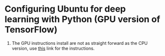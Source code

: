 # Configuring Ubuntu for deep learning with Python (GPU version of TensorFlow)
<!-- 1. Click [here](http://releases.ubuntu.com/16.04/ubuntu-16.04.4-desktop-amd64.iso) to install the .iso for Ubuntu 16.04
2. Install Ubuntu 16.04 via virtual machine, or onto a local hard drive
3. Turn off X server / X window system two methods, picked one
	1. First method (easier method)
		1. Turn off machine
		2. Unplug your monitor
		3. Reboot
		4. SSH into your machine from a separate system
		5. Perform the install instructions
	2. Second method
		1. Close all running applications
		2. Press ctrl + alt + F2
		3. Login with your username and password
		4. Stop X server by executing sudo service lightdm stop
		5. Perform the install instructions
4. Install Ubuntu system dependencies
	1. Open up terminal
	2. Run the following [setup.sh](setup.sh) with the following command chmod +x /path/to/setup.sh
	3. After running the command you can run the shell script using ./setup.sh
5. Install CUDA Toolkit
	1. First disable Nouveau kernel driver by creating a new file by typing into command line
		1. sudo nano /etc/modprobe.d/blacklist-nouveau.conf
		2. Add the following lines and then save and exit
			1. blacklist nouveau
			2. blacklist lbm-nouveau
			3. options nouveau modeset=0
			4. alias nouveau off
			5. alias lbm-nouveau off -->
1. The GPU instructions install are not as straight forward as the CPU version, use [this](https://www.pyimagesearch.com/2017/09/27/setting-up-ubuntu-16-04-cuda-gpu-for-deep-learning-with-python/) link for the instructions.
